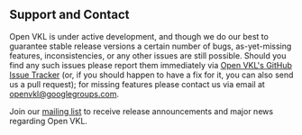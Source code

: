 Support and Contact
-------------------

Open VKL is under active development, and though we do our best to guarantee
stable release versions a certain number of bugs, as-yet-missing features,
inconsistencies, or any other issues are still possible. Should you find any
such issues please report them immediately via [Open VKL's GitHub Issue
Tracker](https://github.com/OpenVKL/openvkl/issues) (or, if you should happen to
have a fix for it, you can also send us a pull request); for missing features
please contact us via email at <openvkl@googlegroups.com>.

Join our [mailing
list](https://groups.google.com/forum/#!forum/openvkl-announce/join) to receive
release announcements and major news regarding Open VKL.
